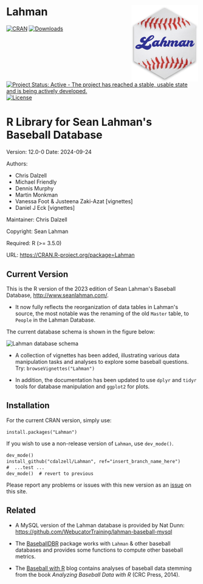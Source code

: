 Lahman <img src="man/figures/logo.png" align="right" />
==========================================================

[![CRAN](https://www.r-pkg.org/badges/version/Lahman)](https://cran.r-project.org/package=Lahman) 
[![Downloads](https://cranlogs.r-pkg.org/badges/grand-total/Lahman)](https://cran.r-project.org/package=Lahman)
[![Project Status: Active - The project has reached a stable, usable state and is being actively developed.](https://www.repostatus.org/badges/latest/active.svg)](http://www.repostatus.org/#active)
[![License](https://img.shields.io/badge/license-GPL%20%28%3E=%202%29-brightgreen.svg?style=flat)](https://www.gnu.org/licenses/gpl-2.0.html) 


R Library for Sean Lahman's Baseball Database
========================================================

Version: 12.0-0
Date: 2024-09-24

Authors:

* Chris Dalzell
* Michael Friendly
* Dennis Murphy
* Martin Monkman
* Vanessa Foot & Justeena Zaki-Azat [vignettes]
* Daniel J Eck [vignettes]
    
Maintainer: Chris Dalzell

Copyright: Sean Lahman

Required: R (>= 3.5.0)

URL: https://CRAN.R-project.org/package=Lahman

## Current Version

This is the R version of the 2023 edition of Sean Lahman's Baseball Database, http://www.seanlahman.com/.

* It now fully reflects the reorganization of data tables in Lahman's source,
the most notable was the renaming of the old `Master` table, to `People` in the
Lahman Database. 

The current database schema is shown in the figure below:

![Lahman database schema](man/figures/Lahnan-db-diagram.jpg)

* A collection of vignettes has been added, illustrating various data manipulation
tasks and analyses to explore some baseball questions.  Try: `browseVignettes("Lahman")`

* In addition, the documentation
has been updated to use `dplyr` and `tidyr` tools for database manipulation and `ggplot2` for plots.

## Installation

For the current CRAN version, simply use:

    install.packages("Lahman")

If you wish to use a non-release version of `Lahman`, use `dev_mode()`.

    dev_mode()
    install_github("cdalzell/Lahman", ref="insert_branch_name_here")
    #  ...test ...
    dev_mode()  # revert to previous


Please report any problems or issues with this new version as an [issue](https://github.com/cdalzell/Lahman/issues) on this site.

## Related

* A MySQL version of the Lahman database is provided by Nat Dunn: https://github.com/WebucatorTraining/lahman-baseball-mysql

* The [BaseballDBR](https://cran.r-project.org/package=baseballDBR) package
works with `Lahman` & other baseball databases and provides some functions
to compute other baseball metrics.

* The [Baseball with R](https://baseballwithr.wordpress.com/) blog contains
analyses of baseball data stemming from the book _Analyzing Baseball Data with R_ (CRC Press, 2014).


